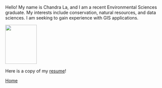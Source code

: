 Hello! My name is Chandra La, and I am a recent Environmental Sciences graduate. My interests include conservation, natural resources, and data sciences. I am seeking to gain experience with GIS applications. 

<img src= "https://github.com/user-attachments/assets/434fcaeb-db8d-42c5-9a57-549178a07a1d" width="100" height="125">



Here is a copy of my [resume](CV.md)!

[Home](README.md)
